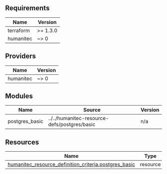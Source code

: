 <!-- BEGIN_TF_DOCS -->
## Requirements

| Name | Version |
|------|---------|
| terraform | >= 1.3.0 |
| humanitec | ~> 0 |

## Providers

| Name | Version |
|------|---------|
| humanitec | ~> 0 |

## Modules

| Name | Source | Version |
|------|--------|---------|
| postgres\_basic | ../../humanitec-resource-defs/postgres/basic | n/a |

## Resources

| Name | Type |
|------|------|
| [humanitec_resource_definition_criteria.postgres_basic](https://registry.terraform.io/providers/humanitec/humanitec/latest/docs/resources/resource_definition_criteria) | resource |
<!-- END_TF_DOCS -->